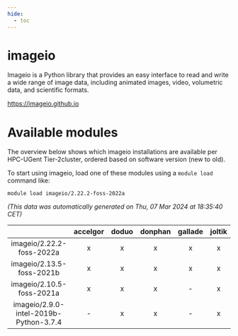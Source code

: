 ```yaml
---
hide:
  - toc
---
```


imageio
=======


Imageio is a Python library that provides an easy interface to read and write a wide range of image data, including animated images, video, volumetric data, and scientific formats.

https://imageio.github.io
# Available modules


The overview below shows which imageio installations are available per HPC-UGent Tier-2cluster, ordered based on software version (new to old).

To start using imageio, load one of these modules using a `module load` command like:

```shell
module load imageio/2.22.2-foss-2022a
```

*(This data was automatically generated on Thu, 07 Mar 2024 at 18:35:40 CET)*  

| |accelgor|doduo|donphan|gallade|joltik|skitty|
| :---: | :---: | :---: | :---: | :---: | :---: | :---: |
|imageio/2.22.2-foss-2022a|x|x|x|x|x|x|
|imageio/2.13.5-foss-2021b|x|x|x|x|x|x|
|imageio/2.10.5-foss-2021a|x|x|x|-|x|x|
|imageio/2.9.0-intel-2019b-Python-3.7.4|-|x|x|-|x|x|
